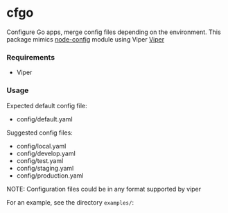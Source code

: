 # cfgo
Configure Go apps, merge config files depending on the environment. This package mimics [node-config](https://github.com/lorenwest/node-config) module using Viper [Viper](github.com/spf13/viper)

### Requirements
 - Viper

### Usage
Expected default config file:
 - config/default.yaml

Suggested config files:
 - config/local.yaml
 - config/develop.yaml
 - config/test.yaml
 - config/staging.yaml
 - config/production.yaml

NOTE: Configuration files could be in any format supported by viper


For an example, see the directory `examples/`:
